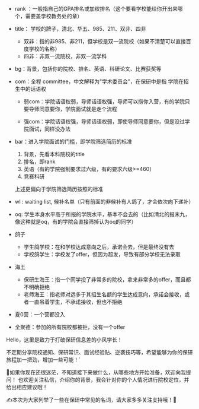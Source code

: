 * rank ：一般指自己的GPA排名或加权排名（这个要看学校能给你开出来哪个，需要盖学校教务处的章）

  

* title： 学校的牌子，清北、华五、985、211、双非、四非

	*   双非：指的非985、非211，但学校是双一流院校（如果不清楚可以直接百度学校的名称）
	*   四非：非双一流院校，非双一流学科


- bg：背景，包括你的院校、排名、英语、科研论文、比赛获奖等

- com：全程 committee，中文解释为"学术委员会"，在保研中是指 学院在招生中的话语权


  *   弱com：学院话语权弱，导师话语权强，导师可以捞你入营，有的学院只要导师同意要你，学院面试就是走个流程


  *   强com：学院话语权强，导师话语权弱，即使导师同意要你，但是没过学院面试，同样没办法



* bar：进入学院面试的门槛，即学院筛选简历的标准

  1. 背景，先看本科院校的title
  2. 排名，即rank
  3. 英语（有的学院强制要求过六级，有的要求六级>=460）
  4. 竞赛科研

  上述更偏向于学院筛选简历按照的标准


- wl : waiting list, 候补名单（只有前面的非候补有人鸽了，才会依次向下递补）

- oq: 学生本身水平高于所报的学院水平，基本不会去的（比如清北的报末九，像这种就是oq，有的学院会直接筛掉认为oq的同学）


- 鸽子
  - 学生鸽学校：在和学校达成意向之后，承诺会去，但是最终没有去
  - 学校鸽学生：学校发了offer，但因为超发，导致有部分学校无法录取


- 海王
	- 保研生海王：指一个同学投了非常多的院校，拿来非常多的offer，而且都不明确拒绝
	- 老师海王：指老师对远多于其招生名额的学生达成意向，承诺会接收，或者一直吊着学生，不承诺接收，但也不拒绝

- 夏0营：一个营都没入
- 全聚德：参加的所有院校都被拒，没有一个offer





Hello，这里是致力于打破保研信息差的小风学长！

不定期分享院校通知、保研常识、面试经验贴、逆袭技巧等，希望能够为你的保研旅程加一把劲，增加一些可能！`	

🎈如果你现在还很迷茫，不知道接下来做什么，从哪些地方开始准备，欢迎向我提问！
也欢迎关注私信，介绍你的背景，我会针对你的个人情况进行院校定位，并给出相应建议哦！

✍本次为大家列举了一些在保研中常见的名词，请大家多多关注支持哦！💞
